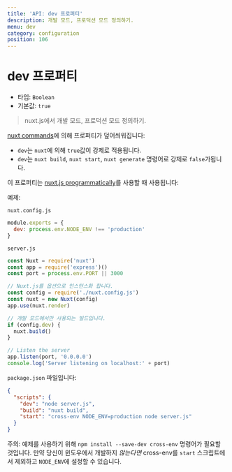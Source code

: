 ```yaml
---
title: 'API: dev 프로퍼티'
description: 개발 모드, 프로덕션 모드 정의하기.
menu: dev
category: configuration
position: 106
---
```


# dev 프로퍼티

- 타입: `Boolean`
- 기본값: `true`

> nuxt.js에서 개발 모드, 프로덕션 모드 정의하기.

[nuxt commands](/guide/commands)에 의해 프로퍼티가 덮어씌워집니다:

- `dev`는 `nuxt`에 의해 `true`값이 강제로 적용됩니다.
- `dev`는 `nuxt build`, `nuxt start`, `nuxt generate` 명령어로 강제로 `false`가됩니다.

이 프로퍼티는 [nuxt.js programmatically](/api/nuxt)를 사용할 때 사용됩니다:

예제:

`nuxt.config.js`

```js
module.exports = {
  dev: process.env.NODE_ENV !== 'production'
}
```

`server.js`

```js
const Nuxt = require('nuxt')
const app = require('express')()
const port = process.env.PORT || 3000

// Nuxt.js를 옵션으로 인스턴스화 합니다.
const config = require('./nuxt.config.js')
const nuxt = new Nuxt(config)
app.use(nuxt.render)

// 개발 모드에서만 사용되는 빌드입니다.
if (config.dev) {
  nuxt.build()
}

// Listen the server
app.listen(port, '0.0.0.0')
console.log('Server listening on localhost:' + port)
```

`package.json` 파일입니다:

```json
{
  "scripts": {
    "dev": "node server.js",
    "build": "nuxt build",
    "start": "cross-env NODE_ENV=production node server.js"
  }
}
```

주의: 예제를 사용하기 위해 `npm install --save-dev cross-env` 명령어가 필요할 것입니다. 만약 당신이 윈도우에서 개발하지 _않는다면_ cross-env를 `start` 스크립트에서 제외하고 `NODE_ENV`에 설정할 수 있습니다.
